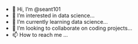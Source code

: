 - 👋 Hi, I’m @seant101
- 👀 I’m interested in data science...
- 🌱 I’m currently learning data science...
- 💞️ I’m looking to collaborate on coding projects...
- 📫 How to reach me ...

<!---
seant101/seant101 is a ✨ special ✨ repository because its `README.md` (this file) appears on your GitHub profile.
You can click the Preview link to take a look at your changes.
--->
